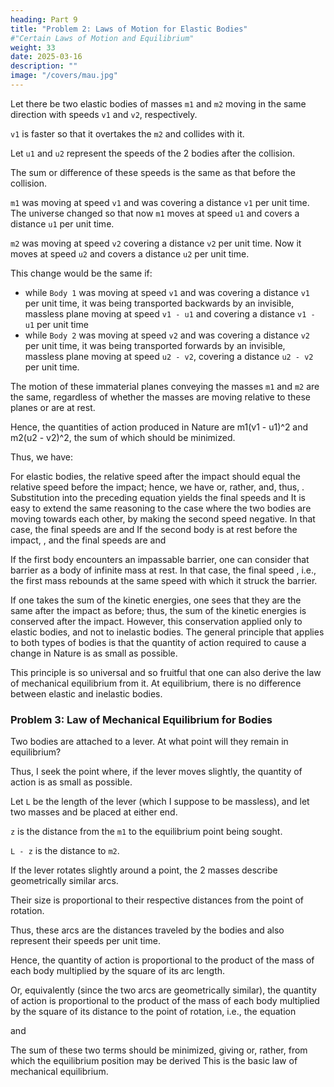 ```yaml
---
heading: Part 9
title: "Problem 2: Laws of Motion for Elastic Bodies"
#"Certain Laws of Motion and Equilibrium"
weight: 33
date: 2025-03-16
description: ""
image: "/covers/mau.jpg"
---
```




<!-- ### Problem 2: Laws of Motion for Elastic Bodies -->

Let there be two elastic bodies of masses `m1` and `m2` moving in the same direction with speeds `v1` and `v2`, respectively. 

`v1` is faster so that it overtakes the `m2` and collides with it.

Let `u1` and `u2` represent the speeds of the 2 bodies after the collision.

The sum or difference of these speeds is the same as that before the collision. 


`m1` was moving at speed `v1` and was covering a distance `v1` per unit time. The universe changed so that now `m1` moves at speed `u1` and covers a distance `u1` per unit time.

`m2` was moving at speed `v2` covering a distance `v2` per unit time. Now it moves at speed `u2` and covers a distance `u2` per unit time.

This change would be the same if:

- while `Body 1` was moving at speed `v1` and was covering a distance `v1` per unit time, it was being transported backwards by an invisible, massless plane moving at speed `v1 - u1` and covering a distance `v1 - u1` 
per unit time
- while `Body 2` was moving at speed `v2` and was covering a distance `v2` per unit time, it was being transported forwards by an invisible, massless plane moving at speed `u2 - v2`, covering a distance `u2 - v2` per unit time.

The motion of these immaterial planes conveying the masses `m1` and `m2` are the same, regardless of whether the masses are moving relative to these planes or are at rest.

Hence, the quantities of action produced in Nature are m1(v1 - u1)^2 and m2(u2 - v2)^2, the sum of which should be minimized. 

Thus, we have:


For elastic bodies, the relative speed after the impact should equal the relative speed before the impact; hence,
we have
or, rather,
and, thus,
. Substitution into the
preceding equation yields the final speeds
and
It is easy to extend the same reasoning to the case where the two bodies are moving towards each other, by
making the second speed
negative. In that case, the final speeds are
and
If the second body is at rest before the impact,
, and the final speeds are
and

If the first body encounters an impassable barrier, one can consider that barrier as a body of infinite mass at rest.
In that case, the final speed
, i.e., the first mass rebounds at the same speed with which it struck the
barrier.

If one takes the sum of the kinetic energies, one sees that they are the same after the impact as before; thus,
the sum of the kinetic energies is conserved after the impact. However, this conservation applied only to elastic
bodies, and not to inelastic bodies. The general principle that applies to both types of bodies is that the quantity
of action required to cause a change in Nature is as small as possible.

This principle is so universal and so fruitful that one can also derive the law of mechanical equilibrium from it.
At equilibrium, there is no difference between elastic and inelastic bodies.


### Problem 3: Law of Mechanical Equilibrium for Bodies

Two bodies are attached to a lever. At what point will they remain in equilibrium?

Thus, I seek the point where, if the lever moves slightly, the quantity of action is as small as
possible.

Let `L` be the length of the lever (which I suppose to be massless), and let two masses and be placed at either end.

`z` is the distance from the `m1` to the equilibrium point being sought.

`L - z` is the distance to `m2`. 

If the lever rotates slightly around a point, the 2 masses describe geometrically similar arcs. 

Their size is proportional to their respective distances from the point of rotation. 

Thus, these arcs are the distances traveled by the bodies and also represent their speeds per unit time.

Hence, the quantity of action is proportional to the product of the mass of each body multiplied by the square of its arc length.

Or, equivalently (since the two arcs are geometrically similar), the quantity of action is proportional to the product of the mass of each body multiplied by the square of its distance to the point of rotation, i.e., the equation 

and

 

The sum of these two terms should be minimized, giving or, rather, from which the equilibrium position may be derived This is the basic law of mechanical equilibrium.
